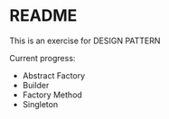 # README

This is an exercise for DESIGN PATTERN

Current progress:

- Abstract Factory
- Builder
- Factory Method
- Singleton

